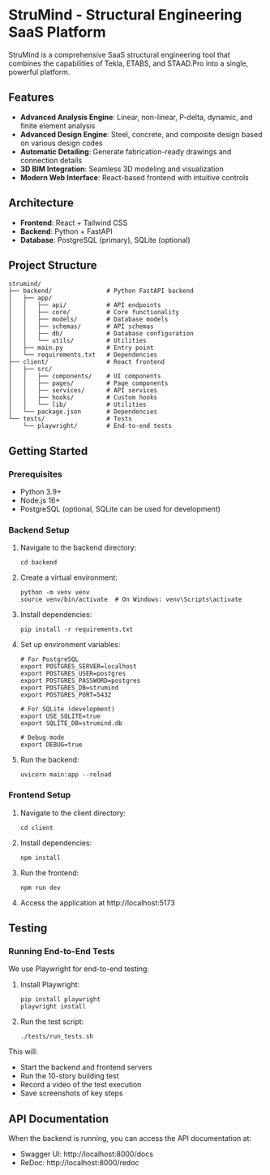 # StruMind - Structural Engineering SaaS Platform

StruMind is a comprehensive SaaS structural engineering tool that combines the capabilities of Tekla, ETABS, and STAAD.Pro into a single, powerful platform.

## Features

- **Advanced Analysis Engine**: Linear, non-linear, P-delta, dynamic, and finite element analysis
- **Advanced Design Engine**: Steel, concrete, and composite design based on various design codes
- **Automatic Detailing**: Generate fabrication-ready drawings and connection details
- **3D BIM Integration**: Seamless 3D modeling and visualization
- **Modern Web Interface**: React-based frontend with intuitive controls

## Architecture

- **Frontend**: React + Tailwind CSS
- **Backend**: Python + FastAPI
- **Database**: PostgreSQL (primary), SQLite (optional)

## Project Structure

```
strumind/
├── backend/               # Python FastAPI backend
│   ├── app/
│   │   ├── api/           # API endpoints
│   │   ├── core/          # Core functionality
│   │   ├── models/        # Database models
│   │   ├── schemas/       # API schemas
│   │   ├── db/            # Database configuration
│   │   └── utils/         # Utilities
│   ├── main.py            # Entry point
│   └── requirements.txt   # Dependencies
├── client/                # React frontend
│   ├── src/
│   │   ├── components/    # UI components
│   │   ├── pages/         # Page components
│   │   ├── services/      # API services
│   │   ├── hooks/         # Custom hooks
│   │   └── lib/           # Utilities
│   └── package.json       # Dependencies
└── tests/                 # Tests
    └── playwright/        # End-to-end tests
```

## Getting Started

### Prerequisites

- Python 3.9+
- Node.js 16+
- PostgreSQL (optional, SQLite can be used for development)

### Backend Setup

1. Navigate to the backend directory:
   ```
   cd backend
   ```

2. Create a virtual environment:
   ```
   python -m venv venv
   source venv/bin/activate  # On Windows: venv\Scripts\activate
   ```

3. Install dependencies:
   ```
   pip install -r requirements.txt
   ```

4. Set up environment variables:
   ```
   # For PostgreSQL
   export POSTGRES_SERVER=localhost
   export POSTGRES_USER=postgres
   export POSTGRES_PASSWORD=postgres
   export POSTGRES_DB=strumind
   export POSTGRES_PORT=5432
   
   # For SQLite (development)
   export USE_SQLITE=true
   export SQLITE_DB=strumind.db
   
   # Debug mode
   export DEBUG=true
   ```

5. Run the backend:
   ```
   uvicorn main:app --reload
   ```

### Frontend Setup

1. Navigate to the client directory:
   ```
   cd client
   ```

2. Install dependencies:
   ```
   npm install
   ```

3. Run the frontend:
   ```
   npm run dev
   ```

4. Access the application at http://localhost:5173

## Testing

### Running End-to-End Tests

We use Playwright for end-to-end testing:

1. Install Playwright:
   ```
   pip install playwright
   playwright install
   ```

2. Run the test script:
   ```
   ./tests/run_tests.sh
   ```

This will:
- Start the backend and frontend servers
- Run the 10-story building test
- Record a video of the test execution
- Save screenshots of key steps

## API Documentation

When the backend is running, you can access the API documentation at:
- Swagger UI: http://localhost:8000/docs
- ReDoc: http://localhost:8000/redoc